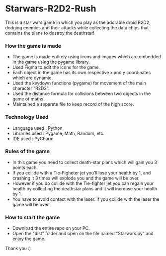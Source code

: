 # Starwars-R2D2-Rush
This is a star wars game in which you play as the adorable droid R2D2, dodging enemies and their attacks while collecting the data chips that contains the plans to destroy the deathstar!

### How the game is made
- The game is made entirely using icons and images which are embedded in the game using the pygame library.
- Used Figma to edit the icons for the game.
- Each object in the game has its own respective x and y coordinates which are dynamic.
- Used the keydown functions (pygame) for movement of the main character “R2D2”.
- Used the distance formula for collisions between two objects in the game of maths.
- Maintained a separate file to keep record of the high score.

### Technology Used
- Language used : Python
- Libraries used : Pygame, Math, Random, etc.
- IDE used : PyCharm

### Rules of the game
- In this game you need to collect death-star plans which will gain you 3 points each.
- If you collide with a Tie-Figheter jet you'll lose your health by 1, and crashing it 3 times will explode you and the game will be over. 
- However if you do collide with the Tie-fighter jet you can regain your health by collecting the deathstar plans and it will increase your health by 1.
- You have to avoid contact with the laser. if you collide with the laser the game will be over.

### How to start the game
- Download the entire repo on your PC.
- Open the "dist" folder and open on the file named "Starwars.py" and enjoy the game.

Thank you :)
